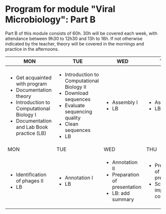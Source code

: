 # Program for module "Viral Microbiology": Part B

Part B of this module consists of 60h. 30h will be covered each week, with attendance between 9h30 to 12h30 and 13h to 16h. If not otherwise indicated by the teacher, theory will be covered in the mornings and practice in the afternoons.  

| MON | TUE | WED | THU | FRI |
| -------- | --------  | --------- | --------- | --------- |
| <ul><li>Get acquainted with program</li><li>Documentation theory</li><li>Introduction to Computational Biology I</li><li>Documentation and Lab Book practice (LB)</li></ul> | <ul><li>Introduction to Computational Biology II</li><li>Download sequences</li><li>Evaluate sequencing quality</li><li>Clean sequences</li><li>LB</li></ul> | <ul><li>Assembly I</li><li>LB</li></ul> | <ul><li>Assembly II</li><li>LB</li></ul> | <ul><li>Identification of phages I</li><li>LB</li></ul> |
| MON | TUE | WED | THU | FRI |
| <ul><li>Identification of phages II</li><li>LB</li></ul> | <ul><li>Annotation I</li><li>LB</li></ul> | <ul><li>Annotation II</li><li>Preparation of presentation</li><li>LB: add summary</li></ul> | <ul><li>Preparation of presentation</li><li>Scripts: improve on comments</li></ul> | <ul><li>Final presentation</li><li>Delivery of lab book and scripts</li></ul> |
